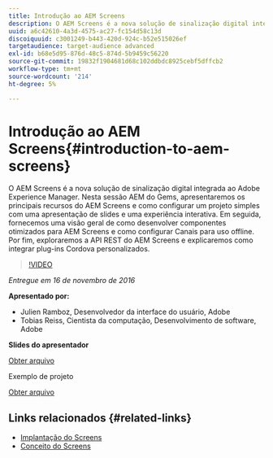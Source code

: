 ```yaml
---
title: Introdução ao AEM Screens
description: O AEM Screens é a nova solução de sinalização digital integrada ao Adobe Experience Manager. Nesta sessão AEM do Gems, apresentaremos os principais recursos do AEM Screens e como configurar um projeto simples com uma apresentação de slides e uma experiência interativa. Em seguida, fornecemos uma visão geral de como desenvolver componentes otimizados para AEM Screens e como configurar Canais para uso offline. Por fim, exploraremos a API REST do AEM Screens e explicaremos como integrar plug-ins Cordova personalizados.
uuid: a6c42610-4a3d-4575-ac27-fc154d58c13d
discoiquuid: c3001249-b443-420d-924c-b52e515026ef
targetaudience: target-audience advanced
exl-id: b68e5d95-876d-48c5-874d-5b9459c56220
source-git-commit: 19832f1904681d68c102ddbdc8925cebf5dffcb2
workflow-type: tm+mt
source-wordcount: '214'
ht-degree: 5%

---
```


# Introdução ao AEM Screens{#introduction-to-aem-screens}

O AEM Screens é a nova solução de sinalização digital integrada ao Adobe Experience Manager. Nesta sessão AEM do Gems, apresentaremos os principais recursos do AEM Screens e como configurar um projeto simples com uma apresentação de slides e uma experiência interativa. Em seguida, fornecemos uma visão geral de como desenvolver componentes otimizados para AEM Screens e como configurar Canais para uso offline. Por fim, exploraremos a API REST do AEM Screens e explicaremos como integrar plug-ins Cordova personalizados.

>[!VIDEO](https://video.tv.adobe.com/v/19301/?quality=9)

*Entregue em 16 de novembro de 2016*

**Apresentado por:**

* Julien Ramboz, Desenvolvedor da interface do usuário, Adobe
* Tobias Reiss, Cientista da computação, Desenvolvimento de software, Adobe

**Slides do apresentador**

[Obter arquivo](assets/2016-11-16-aem-screens.pdf)

Exemplo de projeto

[Obter arquivo](assets/aemscreensgems.zip)

## Links relacionados {#related-links}

* [Implantação do Screens](https://docs.adobe.com/docs/en/aem/6-2/deploy/screens.html)
* [Conceito do Screens](https://docs.adobe.com/docs/en/aem/6-2/administer/screens.html)
